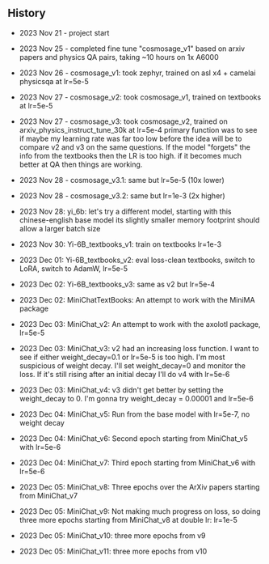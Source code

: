 ## History

 - 2023 Nov 21 - project start
 - 2023 Nov 25 - completed fine tune "cosmosage_v1" based on arxiv papers and physics QA pairs, taking ~10 hours on 1x A6000
 - 2023 Nov 26 - cosmosage_v1: took zephyr, trained on asl x4 + camelai physicsqa at lr=5e-5
 - 2023 Nov 27 - cosmosage_v2: took cosmosage_v1, trained on textbooks at lr=5e-5
 - 2023 Nov 27 - cosmosage_v3: took cosmosage_v2, trained on arxiv_physics_instruct_tune_30k at lr=5e-4
              primary function was to see if maybe my learning rate was far too low before
              the idea will be to compare v2 and v3 on the same questions. If the model "forgets"
              the info from the textbooks then the LR is too high. if it becomes much better at
              QA then things are working.
 - 2023 Nov 28 - cosmosage_v3.1: same but lr=5e-5 (10x lower)
 - 2023 Nov 28 - cosmosage_v3.2: same but lr=1e-3 (2x higher)
              
 - 2023 Nov 28: yi_6b: let's try a different model, starting with this chinese-english base model
       its slightly smaller memory footprint should allow a larger batch size
 - 2023 Nov 30: Yi-6B_textbooks_v1: train on textbooks lr=1e-3
 - 2023 Dec 01: Yi-6B_textbooks_v2: eval loss-clean textbooks, switch to LoRA, switch to AdamW, lr=5e-5
 - 2023 Dec 02: Yi-6B_textbooks_v3: same as v2 but lr=5e-4

 - 2023 Dec 02: MiniChatTextBooks: An attempt to work with the MiniMA package
 - 2023 Dec 03: MiniChat_v2: An attempt to work with the axolotl package, lr=5e-5
 - 2023 Dec 03: MiniChat_v3: v2 had an increasing loss function. I want to see if either weight_decay=0.1
              or lr=5e-5 is too high. I'm most suspicious of weight decay. I'll set weight_decay=0
              and monitor the loss. If it's still rising after an initial decay I'll do v4
              with lr=5e-6
 - 2023 Dec 03: MiniChat_v4: v3 didn't get better by setting the weight_decay to 0. I'm gonna try weight_decay = 0.00001
             and lr=5e-6
 - 2023 Dec 04: MiniChat_v5: Run from the base model with lr=5e-7, no weight decay
 - 2023 Dec 04: MiniChat_v6: Second epoch starting from MiniChat_v5 with lr=5e-6
 - 2023 Dec 04: MiniChat_v7: Third epoch starting from MiniChat_v6 with lr=5e-6	
 - 2023 Dec 05: MiniChat_v8: Three epochs over the ArXiv papers starting from MiniChat_v7
 - 2023 Dec 05: MiniChat_v9: Not making much progress on loss, so doing three more epochs
             starting from MiniChat_v8 at double lr: lr=1e-5
 - 2023 Dec 05: MiniChat_v10: three more epochs from v9
 - 2023 Dec 05: MiniChat_v11: three more epochs from v10


